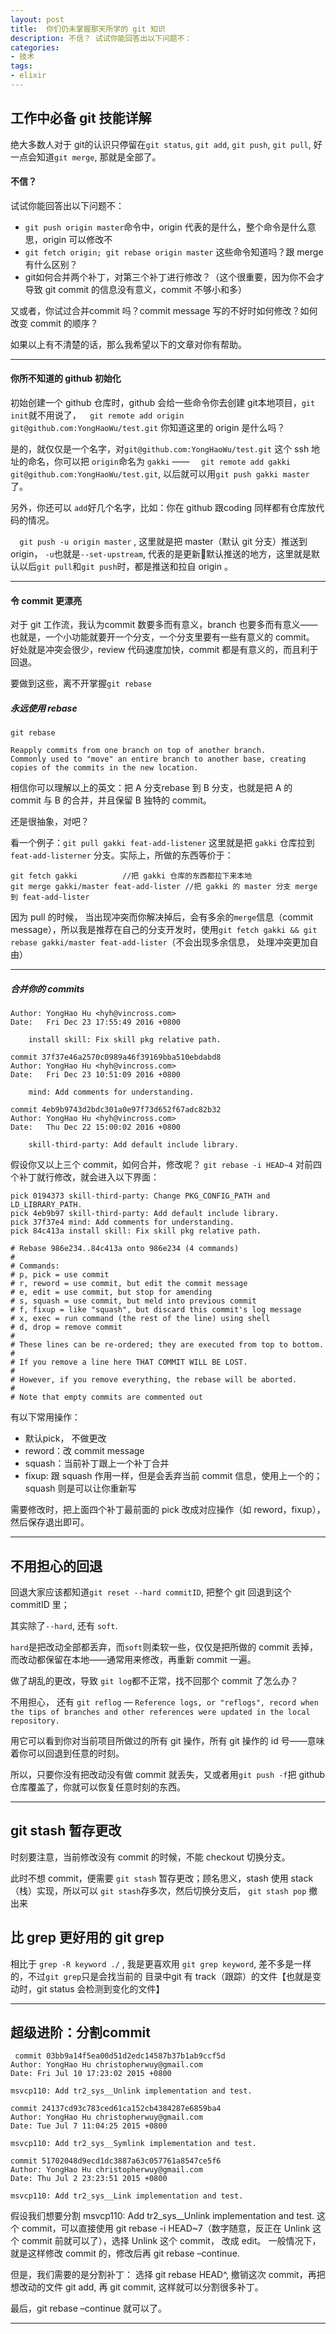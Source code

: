 ```yaml
---
layout: post
title:  你们仍未掌握那天所学的 git 知识
description: 不信？ 试试你能回答出以下问题不：
categories:
- 技术
tags:
- elixir
---
```


## 工作中必备 git 技能详解

绝大多数人对于 git的认识只停留在`git status`, `git add`, `git push`, `git pull`, 好一点会知道`git merge`, 那就是全部了。

#### 不信？

试试你能回答出以下问题不：

- `git push origin master`命令中，origin 代表的是什么，整个命令是什么意思，origin 可以修改不
- `git fetch origin; git rebase origin master` 这些命令知道吗？跟 merge 有什么区别？
- git如何合并两个补丁，对第三个补丁进行修改？（这个很重要，因为你不会才导致 git commit 的信息没有意义，commit 不够小和多）



又或者，你试过合并commit 吗？commit message 写的不好时如何修改？如何改变 commit 的顺序？

如果以上有不清楚的话，那么我希望以下的文章对你有帮助。

---


#### 你所不知道的 github 初始化

初始创建一个 github 仓库时，github 会给一些命令你去创建 git本地项目，`git init`就不用说了，`  git remote add origin git@github.com:YongHaoWu/test.git` 你知道这里的 origin 是什么吗？

是的，就仅仅是一个名字，对`git@github.com:YongHaoWu/test.git` 这个 ssh 地址的命名，你可以把 `origin`命名为 `gakki` —— `  git remote add gakki git@github.com:YongHaoWu/test.git`, 以后就可以用`git push gakki master`了。

另外，你还可以 `add`好几个名字，比如：你在 github 跟coding 同样都有仓库放代码的情况。



`  git push -u origin master` , 这里就是把 master（默认 git 分支）推送到 origin， `-u`也就是`--set-upstream`, 代表的是更新默认推送的地方，这里就是默认以后`git pull`和`git push`时，都是推送和拉自 origin 。

---

#### 令 commit 更漂亮

对于 git 工作流，我认为commit 数要多而有意义，branch 也要多而有意义——也就是，一个小功能就要开一个分支，一个分支里要有一些有意义的 commit。 好处就是冲突会很少，review 代码速度加快，commit 都是有意义的，而且利于回退。

要做到这些，离不开掌握`git rebase`



##### 永远使用 rebase

```
git rebase

Reapply commits from one branch on top of another branch.
Commonly used to "move" an entire branch to another base, creating copies of the commits in the new location.
```

相信你可以理解以上的英文：把 A 分支rebase 到 B 分支，也就是把 A 的 commit 与 B 的合并，并且保留 B 独特的 commit。

还是很抽象，对吧？

看一个例子：`git pull gakki feat-add-listener` 这里就是把 `gakki` 仓库拉到 `feat-add-listerner`  分支。实际上，所做的东西等价于：

```
git fetch gakki          //把 gakki 仓库的东西都拉下来本地
git merge gakki/master feat-add-lister //把 gakki 的 master 分支 merge 到 feat-add-lister
```

 因为 pull 的时候， 当出现冲突而你解决掉后，会有多余的`merge`信息（commit message），所以我是推荐在自己的分支开发时，使用`git fetch gakki && git rebase gakki/master feat-add-lister`（不会出现多余信息， 处理冲突更加自由） 

---

##### 合并你的 commits

```bas
Author: YongHao Hu <hyh@vincross.com>
Date:   Fri Dec 23 17:55:49 2016 +0800

    install skill: Fix skill pkg relative path.

commit 37f37e46a2570c0989a46f39169bba510ebdabd8
Author: YongHao Hu <hyh@vincross.com>
Date:   Fri Dec 23 10:51:09 2016 +0800

    mind: Add comments for understanding.

commit 4eb9b9743d2bdc301a0e97f73d652f67adc82b32
Author: YongHao Hu <hyh@vincross.com>
Date:   Thu Dec 22 15:00:02 2016 +0800

    skill-third-party: Add default include library.
```

假设你又以上三个 commit，如何合并，修改呢？
`git rebase -i HEAD~4` 对前四个补丁就行修改，就会进入以下界面：

```
pick 0194373 skill-third-party: Change PKG_CONFIG_PATH and LD_LIBRARY_PATH.
pick 4eb9b97 skill-third-party: Add default include library.
pick 37f37e4 mind: Add comments for understanding.
pick 84c413a install skill: Fix skill pkg relative path.

# Rebase 986e234..84c413a onto 986e234 (4 commands)
#
# Commands:
# p, pick = use commit
# r, reword = use commit, but edit the commit message
# e, edit = use commit, but stop for amending
# s, squash = use commit, but meld into previous commit
# f, fixup = like "squash", but discard this commit's log message
# x, exec = run command (the rest of the line) using shell
# d, drop = remove commit
#
# These lines can be re-ordered; they are executed from top to bottom.
#
# If you remove a line here THAT COMMIT WILL BE LOST.
#
# However, if you remove everything, the rebase will be aborted.
#
# Note that empty commits are commented out
```

有以下常用操作：

- 默认pick， 不做更改
- reword：改 commit message
-  squash：当前补丁跟上一个补丁合并
- fixup: 跟 squash 作用一样，但是会丢弃当前 commit 信息，使用上一个的；squash 则是可以让你重新写

需要修改时，把上面四个补丁最前面的 pick 改成对应操作（如 reword，fixup），然后保存退出即可。

---

## 不用担心的回退

回退大家应该都知道`git reset --hard commitID`, 把整个 git 回退到这个 commitID 里；

其实除了`--hard`, 还有 `soft`. 

`hard`是把改动全部都丢弃，而`soft`则柔软一些，仅仅是把所做的 commit 丢掉，而改动都保留在本地——通常用来修改，再重新 commit 一遍。



做了胡乱的更改，导致 `git log`都不正常，找不回那个 commit 了怎么办？

不用担心， 还有 `git reflog` — `Reference logs, or "reflogs", record when the tips of branches and other references were updated in the local repository.`

用它可以看到你对当前项目所做过的所有 git 操作，所有 git 操作的 id 号——意味着你可以回退到任意的时刻。

所以，只要你没有把改动没有做 commit 就丢失，又或者用`git push -f`把 github 仓库覆盖了，你就可以恢复任意时刻的东西。

---

## git stash 暂存更改

时刻要注意，当前修改没有 commit 的时候，不能 checkout 切换分支。

此时不想 commit，便需要 `git stash` 暂存更改；顾名思义，stash 使用 stack（栈）实现，所以可以 `git stash`存多次，然后切换分支后， `git stash pop` 撤出来

## 比 grep 更好用的 git grep

相比于 `grep -R keyword ./` , 我是更喜欢用 `git grep keyword`, 差不多是一样的，不过`git grep`只是会找当前的 目录中git 有 track（跟踪）的文件【也就是变动时，git status 会检测到变化的文件】

---

## 超级进阶：分割commit

```
 commit 03bb9a14f5ea00d51d2edc14587b37b1ab9ccf5d
Author: YongHao Hu christopherwuy@gmail.com
Date: Fri Jul 10 17:23:02 2015 +0800

msvcp110: Add tr2_sys__Unlink implementation and test.

commit 24137cd93c783ced61ca152cb4384287e6859ba4
Author: YongHao Hu christopherwuy@gmail.com
Date: Tue Jul 7 11:04:25 2015 +0800

msvcp110: Add tr2_sys__Symlink implementation and test.

commit 51702048d9ecd1dc3887a63c057761a8547ce5f6
Author: YongHao Hu christopherwuy@gmail.com
Date: Thu Jul 2 23:23:51 2015 +0800

msvcp110: Add tr2_sys__Link implementation and test.

```

假设我们想要分割 msvcp110: Add tr2_sys__Unlink implementation and test. 这个 commit，可以直接使用
git rebase -i HEAD~7（数字随意，反正在 Unlink 这个 commit 前就可以了），选择 Unlink 这个 commit，
改成 edit。
一般情况下，就是这样修改 commit 的，修改后再 git rebase –continue.

但是，我们需要的是分割补丁：
选择 git rebase HEAD^, 撤销这次 commit，再把想改动的文件 git add, 再 git commit, 这样就可以分割很多补丁。

最后，git rebase –continue 就可以了。

---
